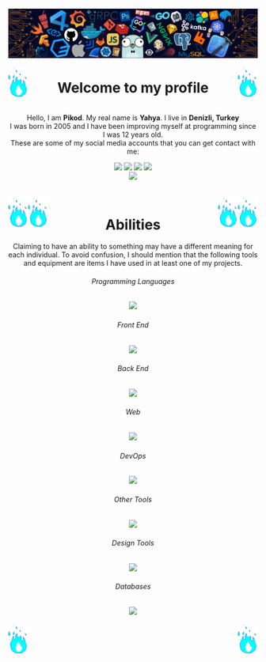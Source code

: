 
<!-- Introduction -->


<p align="center">
  <img src="assets/banner.png">
</p>

<img align="right" src="assets/emoji.gif" width="40px">
<img align="left" src="assets/emoji.gif" width="40px">
<h1 align="center">Welcome to my profile</h1>

<p align="left">

  <p align="center">
    <br>
    Hello, I am <b>Pikod</b>. My real name is <b>Yahya</b>. I live in <b>Denizli, Turkey</b>
    <br>I was born in 2005 and I have been improving myself at programming since I was 12 years old.
    <br>These are some of my social media accounts that you can get contact with me:
  </p>

  <p align="center">
    <a href="https://instagram.com/hzpikod" target="_blank"><img src="https://img.shields.io/badge/Instagram-E4405F?style=for-the-badge&logo=instagram&logoColor=white"></a>
    <a href="https://twitter.com/hzpikod" target="_blank"><img src="https://img.shields.io/badge/Twitter-%231DA1F2.svg?style=for-the-badge&logo=Twitter&logoColor=white"></a>
    <a href="https://facebook.com/pikod.vbs" target="_blank"><img src="https://img.shields.io/badge/Facebook-1877F2?style=for-the-badge&logo=facebook&logoColor=white"></a>
    <a href="https://youtube.com/c/Pikod" target="_blank"><img src="https://img.shields.io/badge/YouTube-FF0000?style=for-the-badge&logo=youtube&logoColor=white"></a><br>
    <img src="https://komarev.com/ghpvc/?username=denizkol38&style=for-the-badge">
  </p>
</p>

<br>

<img align="right" src="assets/emoji.gif" width="40px">
<img align="left" src="assets/emoji.gif" width="40px">




<!-- Abilities -->
<img align="right" src="assets/emoji.gif" width="40px">
<img align="left" src="assets/emoji.gif" width="40px">

<h1 align="center">Abilities</h1>
<p align="center">
  Claiming to have an ability to something may have a different meaning for each individual. 
  To avoid confusion, I should mention that the following tools and equipment are items I have used in at least one of my projects.
</p>

<h6 align="center">Programming Languages</h6>
<p align="center">
  <img src="https://skillicons.dev/icons?i=cpp,cs,java,lua,js,nodejs,ts,php,python,go">
</p>

<h6 align="center">Front End</h6>
<p align="center">
  <img src="https://skillicons.dev/icons?i=html,css,react,sass,jquery,bootstrap,tailwind,webpack,electron">
</p>

<h6 align="center">Back End</h6>
<p align="center">
  <img src="https://skillicons.dev/icons?i=django,spring">
  <!-- also: swagger -->
</p>

<h6 align="center">Web</h6>
<p align="center">
  <img src="https://skillicons.dev/icons?i=postman,cloudflare,nginx,express,wordpress">
</p>

<h6 align="center">DevOps</h6>
<p align="center">
  <img src="https://skillicons.dev/icons?i=kubernetes,kafka,jenkins,grafana,githubactions,docker,prometheus,git,github">
  <!-- also: trello -->
</p>

<h6 align="center">Other Tools</h6>
<p align="center">
  <img src="https://skillicons.dev/icons?i=unity,androidstudio,md,raspberrypi,arduino,regex">
</p>

<h6 align="center">Design Tools</h6>
<p align="center">
  <img src="https://skillicons.dev/icons?i=ps,ai,pr,ae,blender">
</p>

<h6 align="center">Databases</h6>
<p align="center">
  <img src="https://skillicons.dev/icons?i=mysql,sqlite,redis,postgres">
</p>

<!-- Footer -->
<img align="right" src="assets/emoji.gif" width="40px">
<img align="left" src="assets/emoji.gif" width="40px">



